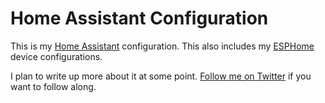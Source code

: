 # Home Assistant Configuration

This is my [Home Assistant](https://home-assistant.io) configuration. This also includes my [ESPHome](https://esphome.io) device configurations.

I plan to write up more about it at some point. [Follow me on Twitter](https://twitter.com/soffes) if you want to follow along.
